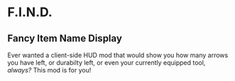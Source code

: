 # F.I.N.D.
## Fancy Item Name Display

Ever wanted a client-side HUD mod that would show you how many arrows you have left, or durabilty left, or even your currently equipped tool, *always?*
This mod is for you!
